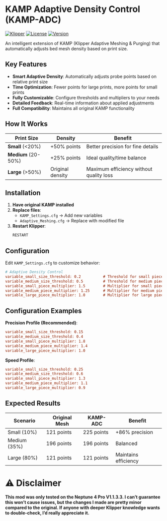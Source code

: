 # KAMP Adaptive Density Control (KAMP-ADC)

[![Klipper](https://img.shields.io/badge/Klipper-Compatible-blue.svg)](https://www.klipper3d.org/)
[![License](https://img.shields.io/badge/License-GPLv3-green.svg)](https://www.gnu.org/licenses/gpl-3.0)
[![Version](https://img.shields.io/badge/Version-1.0.0-orange.svg)]()

An intelligent extension of KAMP (Klipper Adaptive Meshing & Purging) that automatically adjusts bed mesh density based on print size.

## Key Features

-  **Smart Adaptive Density**: Automatically adjusts probe points based on relative print size
-  **Time Optimization**: Fewer points for large prints, more points for small prints
-  **Fully Customizable**: Configure thresholds and multipliers to your needs
-  **Detailed Feedback**: Real-time information about applied adjustments
-  **Full Compatibility**: Maintains all original KAMP functionality

## How It Works

| Print Size | Density | Benefit |
|------------|---------|---------|
| **Small** (<20%) | +50% points | Better precision for fine details |
| **Medium** (20-50%) | +25% points | Ideal quality/time balance |
| **Large** (>50%) | Original density | Maximum efficiency without quality loss |

## Installation

1. **Have original KAMP installed**
2. **Replace files**:
   - `KAMP_Settings.cfg` → Add new variables
   - `Adaptive_Meshing.cfg` → Replace with modified file
3. **Restart Klipper**:
   ```bash
   RESTART


## Configuration

Edit `KAMP_Settings.cfg` to customize behavior:

```cfg
# Adaptive Density Control
variable_small_size_threshold: 0.2          # Threshold for small pieces (0.0-1.0)
variable_medium_size_threshold: 0.5         # Threshold for medium pieces (0.0-1.0)
variable_small_piece_multiplier: 1.5        # Multiplier for small pieces
variable_medium_piece_multiplier: 1.25      # Multiplier for medium pieces
variable_large_piece_multiplier: 1.0        # Multiplier for large pieces
```

## Configuration Examples

**Precision Profile (Recommended)**:
```cfg
variable_small_size_threshold: 0.15
variable_medium_size_threshold: 0.4
variable_small_piece_multiplier: 1.8
variable_medium_piece_multiplier: 1.4
variable_large_piece_multiplier: 1.0
```

**Speed Profile**:
```cfg
variable_small_size_threshold: 0.25
variable_medium_size_threshold: 0.6
variable_small_piece_multiplier: 1.3
variable_medium_piece_multiplier: 1.1
variable_large_piece_multiplier: 0.9
```

## Expected Results

| Scenario | Original Mesh | KAMP-ADC | Benefit |
|----------|---------------|----------|---------|
| Small (10%) | 121 points | 225 points | +86% precision |
| Medium (35%) | 196 points | 196 points | Balanced |
| Large (80%) | 121 points | 121 points | Maintains efficiency |

# ⚠️ Disclaimer

**This mod was only tested on the Neptune 4 Pro V1.1.3.3. I can’t guarantee this won’t cause issues, but the changes I made are pretty minor compared to the original. If anyone with deeper Klipper knowledge wants to double-check, I’d really appreciate it.**
